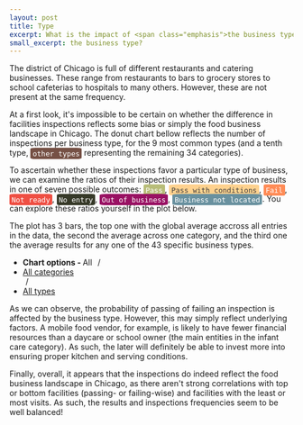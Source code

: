 ```yaml
---
layout: post
title: Type
excerpt: What is the impact of <span class="emphasis">the business type</span>?
small_excerpt: the business type?
---
```


<p>The district of Chicago is full of different restaurants and catering businesses. These range from restaurants to bars to grocery stores to school cafeterias to hospitals to many others. However, these are not present at the same frequency. </p>

<p style="position: relative;">At a first look, it's impossible to be certain on whether the difference in facilities inspections reflects some bias or simply the food business landscape in Chicago. The donut chart bellow reflects the number of inspections per <span class="bt_tooltip" data-tip="The original dataset had more than 440 different facility types. This number was reduced to 43 through a autonomous grouping method - which would group non-representative categories into either the closest representative one, or instead into a (newly created) miscellaneous category.">business type</span>, for the 9 most common types (and a tenth type, <span style="font-family: monospace;font-size: 0.9em; color: white; background: #765145; border-radius: 10%; padding: 0.5% 0.75%;">other types</span> representing the remaining 34 categories).</p> 

<div id="visits_chart"></div>

<p> To ascertain whether these inspections favor a particular type of business, we can examine the ratios of their inspection results. An inspection results in one of seven possible outcomes: <span style="font-family: monospace;font-size: 0.9em; color: white; background: #B8BD79; border-radius: 10%; padding: 0.5% 0.75%;">Pass</span>, <span style="font-family: monospace;font-size: 0.9em; color: #404040; background: #FED18E; border-radius: 10%; padding: 0.5% 0.75%;">Pass with conditions</span>, <span style="font-family: monospace;font-size: 0.9em; color: white; background: #FF8C57; border-radius: 10%; padding: 0.5% 0.75%;">Fail</span>, <span style="font-family: monospace;font-size: 0.9em; color: white; background: #EF4F43; border-radius: 10%; padding: 0.5% 0.75%;">Not ready</span>, <span style="font-family: monospace;font-size: 0.9em; color: white; background: #373A29; border-radius: 10%; padding: 0.5% 0.75%;">No entry</span>, <span style="font-family: monospace;font-size: 0.9em; color: white; background: #991163; border-radius: 10%; padding: 0.5% 0.75%;">Out of business</span>, <span style="font-family: monospace;font-size: 0.9em; color: white; background: #69919F; border-radius: 10%; padding: 0.5% 0.75%;">Business not located</span>. You can explore these ratios yourself in the plot below.</p>

<p style="position: relative;">The plot has 3 bars, the top one with the global average accross all entries in the data, the second the average across one <span class="ct_tooltip" data-tip="From the 43 food-related business types, we create 9 non-mutually-exclusive categories, based on their area of business.">category</span>, and the third one the average results for any one of the 43 specific business types.</p>


<ul class="breadcrumb" id="chartoptions">
  <li><strong>Chart options - </strong>All<span class="divider" style="margin: 0 5px 0 10px">/</span></li>
  <li id="catgs">
    <a class="dropdown-toggle" role="button" data-toggle="dropdown" href="#">All categories<b class="caret"></b></a>
    <ul id="catgs-dropdown" class="dropdown-menu"></ul>
    <span class="divider" style="margin: 0 5px 0 5px">/</span>
  </li>
  <li id="types">
    <a class="dropdown-toggle" role="button" data-toggle="dropdown" href="#">All types<b class="caret"></b></a>
    <ul id="types-dropdown" class="dropdown-menu"></ul>
  </li>
</ul>
<div id="pf_chart"></div>

<p>As we can observe, the probability of passing of failing an inspection is affected by the business type. However, this may simply reflect underlying factors. A mobile food vendor, for example, is likely to have fewer financial resources than a daycare or school owner (the main entities in the infant care category). As such, the later will definitely be able to invest more into ensuring proper kitchen and serving conditions.</p>

<p>Finally, overall, it appears that the inspections do indeed reflect the food business landscape in Chicago, as there aren't strong correlations with top or bottom facilities (passing- or failing-wise) and facilities with the least or most visits. As such, the results and inspections frequencies seem to be well balanced!</p>



<!-- JS -->
<script src="https://code.jquery.com/jquery-3.4.1.min.js" integrity="sha256-CSXorXvZcTkaix6Yvo6HppcZGetbYMGWSFlBw8HfCJo=" crossorigin="anonymous"></script>
<script src="https://cdn.jsdelivr.net/npm/apexcharts"></script>
<script>
    visits = {
        'bakery': 2905,
        'children\'s services facility': 3152,
        'daycare (2 - 6 years)': 2688,
        'daycare above and under 2 years': 2356,
        'grocery store': 25014,
        'long term care': 1366,
        'not available': 4778,
        'restaurant': 130140,
        'school': 12081,
        'other types': 10347
        }
    vals = []
    names = []
    for (v in visits) {
        names.push(v)
        vals.push(visits[v])
    }
    var options = {
        chart: {
            type: 'donut',
            height: 450,
        },
        series: vals,
        labels: names,
        legend: {
            position: 'bottom',
            horizontalAlign: 'left', 
        },
        tooltip: {
                y: {
                    formatter: function(val) {
                    return val + " total visits"
                }
            }
        },
        colors: ['#3A0725', '#AF0F30', '#E45901', '#F7BA00', '#727D09', '#E3497E', '#E39E48', '#23D38A', '#DA56FB', '#775146']
    }
    var visits_chart = new ApexCharts(
        document.querySelector("#visits_chart"),
        options
    );
    visits_chart.render();
</script>
<script>
    function generate_pf_plot(top, middle, bottom) {
        var options = {
            chart: {
                height: 350,
                type: 'bar',
                stacked: true,
                stackType: '100%'
            },
            plotOptions: {
                bar: {
                    horizontal: true,
                },
            },
            stroke: {
                width: 1,
                colors: ['#fff']
            },
            series: [{
                name: 'Pass',
                data: [top['data'][5], middle['data'][5], bottom['data'][5]]
            },{
                name: 'Pass with conditions',
                data: [top['data'][6], middle['data'][6], bottom['data'][6]]
            },{
                name: 'Fail',
                data: [top['data'][1], middle['data'][1], bottom['data'][1]]
            },{
                name: 'Not ready',
                data: [top['data'][3], middle['data'][3], bottom['data'][3]]
            },{
                name: 'No entry',
                data: [top['data'][2], middle['data'][2], bottom['data'][2]]
            },{
                name: 'Out of business',
                data: [top['data'][4], middle['data'][4], bottom['data'][4]]
            },{
                name: 'Business not located',
                data: [top['data'][0], middle['data'][0], bottom['data'][0]]
            }],
            title: {
                text: 'Average inspection results per category and type of business'
            },
            xaxis: {
                categories: [top['name'] + ' businesses', 
                             middle['name'] + (middle['name'] == 'All categories' ? '' : ' category'), 
                             bottom['name'] + (bottom['name'] == 'All types' ? '' : '-type businesses')],
            },
            tooltip: {
                    y: {
                        formatter: function(val) {
                        return val + "%"
                    }
                }
            },
            fill: {
                opacity: 1   
            },
            legend: {
                position: 'top',
                horizontalAlign: 'left',
                offsetX: 40
            },
            colors: ['#B8BD79', '#FED18E', '#FF8C57', '#EF4F43', '#373A29', '#991163', '#69919F']
        }
        $('div#pf_chart').html('')
        var pf_chart = new ApexCharts(
            document.querySelector("#pf_chart"),
            options
        );
        pf_chart.render();
    }
    function get_catg_pf_ratios(catg_name, facility_types) {
        // search existing
        for (i in facility_types) {
            if (catg_name == facility_types[i]['title']) {
                return pf_ratios['per_category'][catg_name];
            }
        } 
        // otherwise, 'all catgs' selected
        return pf_ratios['all']['all']
    }
    function get_catg_type_pf_ratios(type_name, catg_name, facility_types) {
        catg_array = get_catg_pf_ratios(catg_name, facility_types)
        // search existing
        for (i in all_types) {
            if (type_name == all_types[i]) {
                return [catg_array, pf_ratios['per_type'][type_name]];
            }
        } 
        // otherwise, 'all types' selected
        return [catg_array, catg_array]
    }
    var facility_types = [
        {
            'title': 'All categories',
            'lst': ['bakery', 'banquet', 'banquet hall', 'cafeteria', 'catering',
                'charter school', "children's services facility", 'coffee shop',
                'convenience', 'convenience store', 'daycare',
                'daycare (2 - 6 years)', 'daycare (2 years)',
                'daycare (under 2 years)', 'daycare above and under 2 years',
                'daycare combo 1586', 'gas station', 'golden diner',
                'grocery store', 'grocery/restaurant', 'hospital', 'kiosk',
                'liquor', 'live poultry', 'long term care', 'misc',
                'mobile food dispenser', 'mobile food preparer',
                'mobile frozen desserts vendor', 'mobile prepared food vendor',
                'navy pier kiosk', 'not available', 'private school', 'restaurant',
                'school', 'shared kitchen', 'shared kitchen user (long term)',
                'shared kitchen user (short term)', 'shelter', 'special event',
                'stadium', 'tavern', 'wholesale']
        },
        {
            'title': 'infant_care',
            'lst': ['school', 'children\'s services facility', 'daycare (2 - 6 years)',
                'daycare above and under 2 years', 'daycare combo 1586', 'charter school', 'daycare (under 2 years)', 'private school', 'daycare', 'daycare (2 years)']
        },
        {
            'title': 'catering',
            'lst': ['restaurant', 'bakery', 'catering', 'golden diner', 'tavern', 'banquet hall', 'grocery/restaurant', 'coffee shop', 'banquet', 'cafeteria']
        },
        {
            'title': 'alcohol',
            'lst': ['tavern', 'liquor']
        },
        {
            'title': 'stores',
            'lst': ['grocery store', 'bakery', 'wholesale', 'gas station', 'grocery/restaurant', 'kiosk', 'live poultry', 'convenience store', 'navy pier kiosk', 'convenience']
        },
        {
            'title': 'special_events',
            'lst': ['catering', 'misc', 'special event',  'banquet hall', 'shared kitchen user (long term)', 'charter school', 'banquet', 'stadium']
        },
        {
            'title': 'adult_care',
            'lst': ['long term care', 'daycare combo 1586', 'hospital', 'shelter']
        },
        {
            'title': 'mobile_vendors',
            'lst': ['mobile food dispenser', 'mobile food preparer', 'mobile prepared food vendor', 'mobile frozen desserts vendor']
        },
        {
            'title': 'shared_facilities',
            'lst': ['shared kitchen user (long term)', 'shared kitchen', 'shared kitchen user (short term)']
        },
        {
            'title': 'uncommon_facilities',
            'lst': ['not available', 'misc', 'shelter', 'shared kitchen', 'live poultry', 'navy pier kiosk', 'stadium', 'shared kitchen user (long term)', 'shared kitchen user (short term)']
        }
    ]
    all_types = ['bakery', 'banquet', 'banquet hall', 'cafeteria', 'catering',
        'charter school', "children's services facility", 'coffee shop',
        'convenience', 'convenience store', 'daycare',
        'daycare (2 - 6 years)', 'daycare (2 years)',
        'daycare (under 2 years)', 'daycare above and under 2 years',
        'daycare combo 1586', 'gas station', 'golden diner',
        'grocery store', 'grocery/restaurant', 'hospital', 'kiosk',
        'liquor', 'live poultry', 'long term care', 'misc',
        'mobile food dispenser', 'mobile food preparer',
        'mobile frozen desserts vendor', 'mobile prepared food vendor',
        'navy pier kiosk', 'not available', 'private school', 'restaurant',
        'school', 'shared kitchen', 'shared kitchen user (long term)',
        'shared kitchen user (short term)', 'shelter', 'special event',
        'stadium', 'tavern', 'wholesale']
    var pf_ratios = {
        'per_type': {
            'shared kitchen user (short term)': [0.0, 0.0, 0.0, 0.0, 0.0, 97.3, 2.7],
            'shared kitchen user (long term)': [0.0, 2.8, 0.6, 0.0, 0.0, 91.7, 5.0],
            'navy pier kiosk': [0.0, 13.6, 0.0, 1.5, 4.5, 75.8, 4.5],
            'daycare (2 years)': [0.0, 15.1, 1.9, 0.0, 7.5, 71.7, 3.8],
            'kiosk': [0.0, 21.5, 0.0, 0.9, 0.0, 71.0, 6.5],
            'school': [0.0, 19.6, 0.3, 0.0, 2.7, 69.1, 8.2],
            'shelter': [0.0, 20.5, 1.9, 0.0, 2.5, 67.7, 7.5],
            'hospital': [0.2, 14.5, 0.2, 0.5, 4.2, 65.7, 14.7],
            'private school': [0.0, 15.7, 0.0, 1.9, 8.3, 64.8, 9.3],
            'daycare above and under 2 years': [0.1, 17.7, 1.5, 0.2, 4.5, 64.6, 11.5],
            'daycare (under 2 years)': [0.0, 21.3, 1.2, 0.0, 8.8, 63.9, 4.8],
            'cafeteria': [0.0, 11.9, 0.0, 0.0, 8.3, 63.1, 16.7],
            'special event': [0.0, 16.2, 2.3, 2.3, 5.6, 63.0, 10.6],
            'golden diner': [0.0, 19.5, 1.4, 0.2, 4.8, 62.3, 11.9],
            "children's services facility": [0.0, 17.7, 1.8, 0.6, 3.1, 61.8, 15.1],
            'daycare (2 - 6 years)': [0.0, 19.3, 2.5, 0.4, 8.8, 61.6, 7.3],
            'convenience': [0.0, 20.0, 1.5, 0.0, 13.8, 60.0, 4.6],
            'shared kitchen': [0.0, 20.8, 4.9, 2.8, 4.2, 59.7, 7.6],
            'daycare': [0.0, 14.6, 0.0, 0.0, 12.2, 58.5, 14.6],
            'mobile food dispenser': [0.1, 29.8, 1.1, 1.2, 5.2, 58.1, 4.5],
            'wholesale': [0.0, 33.8, 0.9, 0.2, 5.9, 57.2, 2.0],
            'daycare combo 1586': [0.0, 22.3, 1.7, 0.0, 11.7, 56.2, 8.2],
            'banquet': [0.0, 16.3, 13.0, 0.8, 2.4, 56.1, 11.4],
            'long term care': [0.0, 22.1, 0.3, 0.6, 4.0, 56.0, 17.1],
            'coffee shop': [0.8, 19.4, 0.0, 1.6, 9.3, 55.8, 13.2],
            'convenience store': [0.0, 22.9, 0.0, 3.6, 8.4, 55.4, 9.6],
            'charter school': [0.0, 17.9, 6.0, 3.6, 8.3, 54.8, 9.5],
            'bakery': [0.0, 21.4, 3.0, 1.2, 8.1, 54.7, 11.6],
            'restaurant': [0.0, 18.7, 3.9, 0.9, 6.9, 54.0, 15.6],
            'catering': [0.0, 16.0, 7.5, 0.7, 8.8, 53.8, 13.2],
            'mobile prepared food vendor': [0.0, 21.0, 0.8, 19.4, 0.0, 53.2, 5.6],
            'grocery store': [0.0, 23.7, 1.6, 1.1, 8.9, 53.0, 11.7],
            'grocery/restaurant': [0.0, 18.1, 1.4, 0.7, 8.3, 52.1, 19.4],
            'misc': [0.0, 20.1, 3.0, 3.3, 8.1, 51.3, 14.2],
            'live poultry': [0.0, 28.7, 0.0, 0.0, 5.7, 50.6, 14.9],
            'liquor': [0.0, 35.4, 2.9, 2.9, 4.9, 49.4, 4.5],
            'mobile food preparer': [0.2, 28.8, 1.5, 7.4, 2.9, 48.9, 10.3],
            'gas station': [0.0, 27.7, 0.5, 2.3, 10.8, 47.4, 11.3],
            'tavern': [0.0, 32.3, 8.0, 2.4, 4.5, 45.4, 7.4],
            'mobile frozen desserts vendor': [0.0, 8.5, 2.8, 10.4, 1.9, 40.6, 35.8],
            'banquet hall': [0.0, 23.0, 20.9, 0.5, 7.0, 39.0, 9.6],
            'stadium': [0.0, 26.7, 2.2, 2.2, 0.0, 37.8, 31.1],
            'not available': [0.5, 7.7, 1.5, 2.0, 82.0, 5.4, 0.8]
        },
        'all': {
            'all': [0.044186, 19.641860, 2.476744, 1.867442, 7.623256, 57.662791, 10.683721]
        },
        'per_category': {
            'adult_care': [0.0, 0.2055084745762712, 0.007062146892655367, 0.0035310734463276836, 0.059322033898305086, 0.5858050847457628, 0.13665254237288135],
            'alcohol': [0, 0.3273657289002558, 0.01619778346121057, 0.0, 0.021312872975277068, 0.4680306905370844, 0.026427962489343565],
            'catering': [0.0, 0.18709406618654179, 0.039507209237249444, 0.009072298561098101, 0.06871971604883724, 0.5401773221991487, 0.15436898923400932],
            'infant_care': [0.0, 0.19091537929444316, 0.010145261701637076, 0.0017984782107447544, 0.04168780262854508, 0.659534240258243, 0.09398201521789255],
            'mobile_vendors': [0.0, 0.273224043715847, 0.012143290831815421, 0.052823315118397086, 0.03642987249544627, 0.5324833029751063, 0.08561020036429873],
            'shared_facilities': [0, 0.08659217877094973, 0.0111731843575419, 0.0, 0.00558659217877095, 0.7932960893854749, 0.04748603351955307],
            'special_events': [0, 0.1582891039650328, 0.04308460817983141, 0.0, 0.05650952232282235, 0.5388698095535436, 0.111145800811739],
            'stores': [0.0, 0.23631261976457707, 0.016630166986038874, 0.010881467287161238, 0.08674377224199288, 0.5329865863673693, 0.11500821242814126],
            'uncommon_facilities': [0.0, 0.1038135593220339, 0.013922518159806295, 0.017100484261501212, 0.6060835351089588, 0.20021186440677965, 0.036168280871670705]
        }
    }
    for (i in facility_types) {
        $('#chartoptions li#catgs ul').append(
            `<li class="dropdown-item"><a tabindex="-1" href="#">`+facility_types[i]['title']+`</a></li>`);
    }
    $('#chartoptions li#types ul').append(
        `<li class="dropdown-item"><a tabindex="-1" href="#">All types</a></li>`);
    for (i in all_types) {
        $('#chartoptions li#types ul').append(
            `<li class="dropdown-item"><a tabindex="-1" href="#">`+all_types[i]+`</a></li>`);
    }
    $('#types-dropdown li a').click(function(e) {
        // update breadcrumbs
        e.preventDefault();
        var $li_parent = $(e.target).parent().parent().parent()
        var $a_child = $li_parent.children('a.dropdown-toggle')
        type_name = $(e.target).text()
        $a_child.text(type_name)
        // update plot
        catg_name = $('li#catgs a.dropdown-toggle').text()
        ct_pf_ratios = get_catg_type_pf_ratios(type_name, catg_name, facility_types)
        generate_plot({'name': 'All', 'data': pf_ratios['all']['all']}, 
                        {'name': catg_name, 'data': ct_pf_ratios[0]},
                        {'name': type_name, 'data': ct_pf_ratios[1]})
    });
    $('#catgs-dropdown li a').click(function(e) {
        // update breadcrumbs
        e.preventDefault();
        var $li_parent = $(e.target).parent().parent().parent()
        var $a_child = $li_parent.children('a.dropdown-toggle')
        catg_name = $(e.target).text()
        $a_child.text(catg_name)
        // update types 
        for (i in facility_types) {
            if (catg_name == facility_types[i]['title']) {
                $('#chartoptions li#types ul').html(`<li class="dropdown-item"><a tabindex="-1" href="#">All types</a></li>`);
                for (j in facility_types[i]['lst']) {
                    $('#chartoptions li#types ul').append(
                        `<li class="dropdown-item"><a tabindex="-1" href="#">` +
                        facility_types[i]['lst'][j] + `</a></li>`);
                }
                // update types dropdown and re-add event listeners
                $('li#types a.dropdown-toggle').text('All types')
                $('#types-dropdown li a').click(function(e) {
                    e.preventDefault();
                    var $li_parent = $(e.target).parent().parent().parent();
                    var $a_child = $li_parent.children('a.dropdown-toggle');
                    type_name = $(e.target).text(); $a_child.text(type_name);
                    catg_name = $('li#catgs a.dropdown-toggle').text();
                    ct_pf_ratios = get_catg_type_pf_ratios(type_name, catg_name, facility_types);
                    generate_plot({'name': 'All', 'data': pf_ratios['all']['all']}, {'name': catg_name, 'data': ct_pf_ratios[0]}, {'name': type_name, 'data': ct_pf_ratios[1]});
                });
                break;
            }
        } 
        // update plot
        catg_array = get_catg_pf_ratios(catg_name, facility_types)
        generate_pf_plot({'name': 'All', 'data': pf_ratios['all']['all']}, 
                        {'name': catg_name, 'data': catg_array},
                        {'name': 'All types', 'data':  catg_array})
    });
    generate_pf_plot({'name': 'All', 'data': pf_ratios['all']['all']}, 
                     {'name': 'All categories', 'data': pf_ratios['all']['all']},
                     {'name': 'All types', 'data': pf_ratios['all']['all']})
</script>